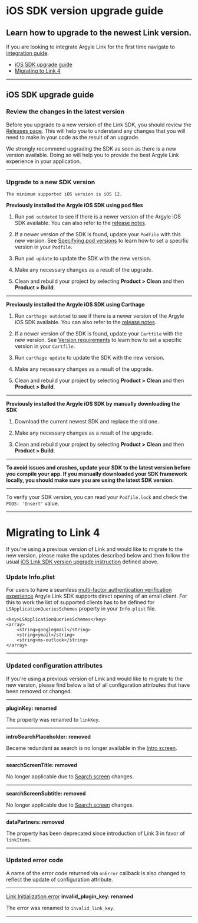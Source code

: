 # iOS SDK version upgrade guide
## Learn how to upgrade to the newest Link version.
If you are looking to integrate Argyle Link for the first time navigate to [integration guide](https://github.com/argyle-systems/argyle-link-ios#readme).

- [iOS SDK upgrade guide](#ios-sdk-upgrade-guide)
- [Migrating to Link 4](#migrating-to-link-4)

---
## iOS SDK upgrade guide
### Review the changes in the latest version
Before you upgrade to a new version of the Link SDK, you should review the [Releases page](https://github.com/argyle-systems/argyle-link-ios/releases). This will help you to understand any changes that you will need to make in your code as the result of an upgrade.

We strongly recommend upgrading the SDK as soon as there is a new version available. Doing so will help you to provide the best Argyle Link experience in your application.

---
### Upgrade to a new SDK version

`The minimum supported iOS version is iOS 12.`

**Previously installed the Argyle iOS SDK using pod files**


1. Run `pod outdated` to see if there is a newer version of the Argyle iOS SDK available. You can also refer to the [release notes](https://github.com/argyle-systems/argyle-link-ios/releases).

2. If a newer version of the SDK is found, update your `Podfile` with this new version. See [Specifying pod versions](https://guides.cocoapods.org/using/the-podfile.html#specifying-pod-versions) to learn how to set a specific version in your `Podfile`. 

3. Run `pod update` to update the SDK with the new version.

4. Make any necessary changes as a result of the upgrade.

5. Clean and rebuild your project by selecting **Product > Clean** and then **Product > Build**.

---

**Previously installed the Argyle iOS SDK using Carthage**

1. Run `carthage outdated` to see if there is a newer version of the Argyle iOS SDK available. You can also refer to the [release notes](https://github.com/argyle-systems/argyle-link-ios/releases).

2. If a newer version of the SDK is found, update your `Cartfile` with the new version. See [Version requirements](https://github.com/Carthage/Carthage/blob/master/Documentation/Artifacts.md#version-requirement) to learn how to set a specific version in your `Cartfile`.

3. Run `carthage update` to update the SDK with the new version.

4. Make any necessary changes as a result of the upgrade.

5. Clean and rebuild your project by selecting **Product > Clean** and then **Product > Build**.
---

**Previously installed the Argyle iOS SDK by manually downloading the SDK**

1. Download the current newest SDK and replace the old one.

2. Make any necessary changes as a result of the upgrade.

3. Clean and rebuild your project by selecting **Product > Clean** and then **Product > Build**.

---


**To avoid issues and crashes, update your SDK to the latest version before you compile your app. If you manually downloaded your SDK framework locally, you should make sure you are using the latest SDK version.**

---

To verify your SDK version, you can read your `Podfile.lock` and check the `PODS: 'Insert'` value.

---
# Migrating to Link 4

If you're using a previous version of Link and would like to migrate to the new version, please make the updates described below and then follow the usual [iOS Link SDK version upgrade instruction](#upgrade-to-a-new-sdk-version) defined above.

### Update Info.plist
For users to have a seamless [multi-factor authentication verification experience](https://argyle.com/docs/products/link-4#mfa-screen) Argyle Link SDK supports direct opening of an email client. For this to work the list of supported clients has to be defined for `LSApplicationQueriesSchemes` property in your `Info.plist` file.
```
<key>LSApplicationQueriesSchemes</key>
<array>
    <string>googlegmail</string>
    <string>ymail</string>
    <string>ms-outlook</string>
</array>
```
---
### Updated configuration attributes

If you're using a previous version of Link and would like to migrate to the new version, please find below a list of all configuration attributes that have been removed or changed.

---

**pluginKey: renamed**

The property was renamed to `linkKey`.

---

**introSearchPlaceholder: removed**

Became redundant as search is no longer available in the [Intro screen](https://argyle.com/docs/products/link-4#intro-screen).

---
**searchScreenTitle: removed**

No longer applicable due to [Search screen](https://argyle.com/docs/products/link-4#search-screen) changes.

---
**searchScreenSubtitle: removed**

No longer applicable due to [Search screen](https://argyle.com/docs/products/link-4#search-screen) changes.

---
**dataPartners: removed**

The property has been deprecated since introduction of Link 3 in favor of `linkItems`.

---
### Updated error code

A name of the error code returned via `onError` callback is also changed to reflect the update of configuration attribute.

---

[Link Initialization error](https://argyle.com/docs/developer-tools/link-initialization-errors#) **invalid_plugin_key: renamed**

The error was renamed to `invalid_link_key`.

---
